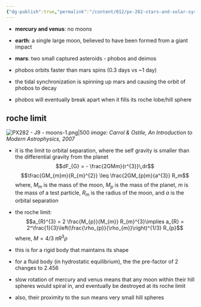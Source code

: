 ```yaml
---
{"dg-publish":true,"permalink":"/content/012/px-282-stars-and-solar-system/term-2-solar-system/j-terrestrial-planets/px-282-j9-moons/","noteIcon":"1","created":"2025-08-27T13:15:23.015+01:00","updated":"2025-05-27T09:31:25.000+01:00"}
---
```


- **mercury and venus**: no moons

- **earth**: a single large moon, believed to have been formed from a giant impact

- **mars**: two small captured asteroids - phobos and deimos

- phobos orbits faster than mars spins (0.3 days vs ~1 day)
- the tidal synchronization is spinning up mars and causing the orbit of phobos to decay
- phobos will eventually break apart when it fills its roche lobe/hill sphere

## roche limit

![PX282 - J9 - moons-1.png|500](/img/user/pics/PX282%20-%20J9%20-%20moons-1.png)
*image: Carrol & Ostile,  An Introduction to Modern Astrophysics, 2007*

- it is the limit to orbital separation, where the self gravity is smaller than the differential gravity from the planet
$$dF_{G} = - \frac{2GMm}{r^{3}}\,dr$$
$$\frac{GM_{m}m}{R_{m}^{2}} \leq \frac{2GM_{p}m}{a^{3}} R_m$$
	where, 
		$M_m$ is the mass of the moon, 
		$M_p$ is the mass of the planet, 
		$m$ is the mass of a test particle, 
		$R_{m}$ is the radius of the moon, 
		and $a$ is the orbital separation

- the roche limit:
$$a_{R}^{3} = 2 \frac{M_{p}}{M_{m}} R_{m}^{3}\implies a_{R} = 2^\frac{1}{3}\left(\frac{\rho_{p}}{\rho_{m}}\right)^{1/3} R_{p}$$
	where, $M = 4/3\;\pi R^{3}\rho$

- this is for a rigid body that maintains its shape
- for a fluid body (in hydrostatic equilibrium), the the pre-factor of $2$ changes to $2.456$

- slow rotation of mercury and venus means that any moon within their hill spheres would spiral in, and eventually be destroyed at its roche limit
- also, their proximity to the sun means very small hill spheres
